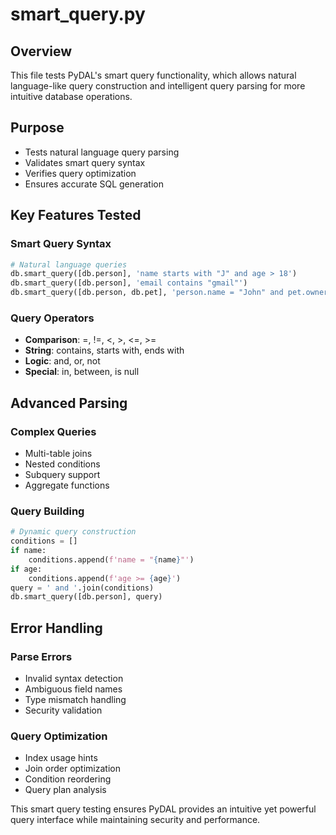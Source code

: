 # smart_query.py

## Overview
This file tests PyDAL's smart query functionality, which allows natural language-like query construction and intelligent query parsing for more intuitive database operations.

## Purpose
- Tests natural language query parsing
- Validates smart query syntax
- Verifies query optimization
- Ensures accurate SQL generation

## Key Features Tested

### Smart Query Syntax
```python
# Natural language queries
db.smart_query([db.person], 'name starts with "J" and age > 18')
db.smart_query([db.person], 'email contains "gmail"')
db.smart_query([db.person, db.pet], 'person.name = "John" and pet.owner = person.id')
```

### Query Operators
- **Comparison**: =, !=, <, >, <=, >=
- **String**: contains, starts with, ends with
- **Logic**: and, or, not
- **Special**: in, between, is null

## Advanced Parsing

### Complex Queries
- Multi-table joins
- Nested conditions
- Subquery support
- Aggregate functions

### Query Building
```python
# Dynamic query construction
conditions = []
if name:
    conditions.append(f'name = "{name}"')
if age:
    conditions.append(f'age >= {age}')
query = ' and '.join(conditions)
db.smart_query([db.person], query)
```

## Error Handling

### Parse Errors
- Invalid syntax detection
- Ambiguous field names
- Type mismatch handling
- Security validation

### Query Optimization
- Index usage hints
- Join order optimization
- Condition reordering
- Query plan analysis

This smart query testing ensures PyDAL provides an intuitive yet powerful query interface while maintaining security and performance.